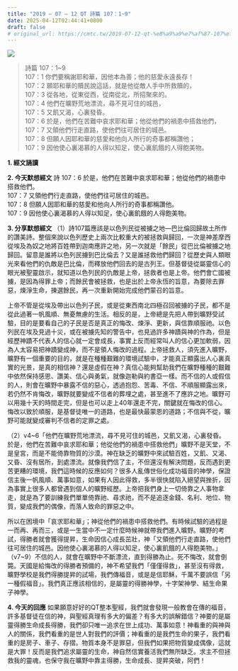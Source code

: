 ```yaml
---
title: "2019 – 07 – 12 QT 詩篇 107：1~9"
date: 2025-04-12T02:44:41+0800
draft: false
# original_url: https://cmtc.tw/2019-07-12-qt-%e8%a9%a9%e7%af%87-107%ef%bc%9a19
---
```


![](/images/qt.jpg)
> 詩篇 107：1\~9  
> 107：1 你們要稱謝耶和華，因他本為善；他的慈愛永遠長存！  
> 107：2 願耶和華的贖民說這話，就是他從敵人手中所救贖的，  
> 107：3 從各地，從東從西，從南從北，所招聚來的。  
> 107：4 他們在曠野荒地漂流，尋不見可住的城邑，  
> 107：5 又飢又渴，心裏發昏。  
> 107：6 於是，他們在苦難中哀求耶和華；他從他們的禍患中搭救他們，  
> 107：7 又領他們行走直路，使他們往可居住的城邑。  
> 107：8 但願人因耶和華的慈愛和他向人所行的奇事都稱讚他；  
> 107：9 因他使心裏渴慕的人得以知足，使心裏飢餓的人得飽美物。

**1. 經文誦讀**

**2.  今天默想經文**
詩 107：6 於是，他們在苦難中哀求耶和華；他從他們的禍患中搭救他們。  
107：7 又領他們行走直路，使他們往可居住的城邑。  
107：8 但願人因耶和華的慈愛和他向人所行的奇事都稱讚他。  
107：9 因他使心裏渴慕的人得以知足，使心裏飢餓的人得飽美物。

**3. 分享默想經文**
（1）詩107篇應該是以色列民從被擄之地—巴比倫回歸故土所作的讚美詩。整個來說以色列歷史上兩次比較重大的被拯救與歸回，一次是神差摩西從埃及為奴之地將百姓帶到迦南應許之地，另一次就是「餘民」從巴比倫被擄之地歸回。留意是誰將以色列民擄到巴比倫去？又是誰拯救他們歸回？從歷史與人類眼光來看他們的仇敵是巴比倫，而釋放他們回去的是古列王。但基督徒從屬靈信心的眼光被聖靈啟示，就知道以色列民的仇敵是上帝，拯救者也是上帝。他們會亡國被擄，是因為得罪上帝；而餘民會被拯救，也是出於上帝永恆的旨意，為要除去罪惡，煉淨生命，揀選餘民，再一次重新開始完成他們蒙召的旨意。

上帝不管是從埃及帶出以色列子民，或是從東西南北四極召回被擄的子民，都不是從此過著一帆風順、無憂無慮的生活。相反的是，上帝總是先把人帶到曠野受試驗，目的是要看自己的子民是否是真正的悔改、煉淨、更新，與信靠順服祂。以色列民在埃及見過十災，或在被擄先知的警告中，也見過許多神蹟與神的作為，但是經歷神蹟不代表人的信心就一定會成長，事實上反而經常叫人的信心更加軟弱，因為人太容易把神蹟變成神，而不是領人悔改的過程。上帝拯救人，須先進入曠野，曠野有一個重要的目的，就是在種種艱難的環境試驗中，才能真正顯露出人心裏真實的光景，是真的相信神？還是虛假在神？真信心能夠幫助我們在曠野種種的艱難中依然保持感恩、讚美、信心與勇氣，就像迦勒與約書亞一樣。而不信的人或假信的人，則會在曠野中暴露不信的惡心，透過抱怨、苦毒、不信、不順服顯露出來，若仍然不肯悔改，曠野就要變成不信者的葬埋之處，甚至進不了應許之地。曠野可以用幾十天的時間走完，但是也可以走上40年還走不完，關鍵就在悔改的信心。悔改以致於順服，是基督徒唯一的道路，也是最快最蒙恩的道路；不信與不從，曠野可能就變成審判不信者的定罪之處。

（2）v4\~6「他們在曠野荒地漂流，尋不見可住的城邑，又飢又渴，心裏發昏。於是，他們在苦難中哀求耶和華；他從他們的禍患中搭救他們」曠野不是天堂，不是皇宮，而是不能倚靠物質的沙漠。神在缺乏的曠野中來試驗百姓，又飢、又渴、又昏、沒有居所，到處漂流。就像我們信了主，不但還沒有解決問題，反而遇到更苦更糟的環境，我們這時候的反應如何？很多人亂傳世俗化成功福音的神學，保證信主後一帆風順、萬事如意，如果有人因此得救，多半很快就陷入絕望與挫折，因為事實上很多人都曾遇到個人的曠野經歷。上帝把我們身上一切倚靠之人事物拿走，就是為了要訓練我們單單倚靠祂、尋求祂，而不是追逐金錢、名利、地位、物質，變成我們的偶像，而落人致命的罪惡之中。

所以在困境中「哀求耶和華」；神從他們的禍患中搭救他們。有時候試驗的過程是一而再、再而三，或是一生當中不一定什麼時候神就帶我們進入曠野。曠野的考試，得勝者就會獲得提昇，生命因信心成長茁壯，神「又領他們行走直路，使他們往可居住的城邑。因他使心裏渴慕的人得以知足，使心裏飢餓的人得飽美物。」（v7\~9）不信的人，就會在曠野中不斷漂流，直到得勝為止。死不悔改，就會倒斃。天國是給悔改的得勝者預備的，神不希望我們「僅僅得救」，甚至沒有得救，曠野學校是我們得勝提昇的試場，我們傳福音，或是是信耶穌，千萬不要誤信「另一種假福音」。我們真正應該相信的，是屬靈的得勝神學，十字架神學、結生命果子神學。

**4. 今天的回應**
如果願意好好的QT整本聖經，我們就會發現一般教會在傳的福音，許多基督徒在信的神，與聖經真理有多大的偏差？有多大的誤解錯信？神要的是屬靈得勝生命成長得勝，我們卻只唯一追求在世上成功、萬事如意！神看重的與神與人的關係，我們看重的是世人對我們的評價；神看重的是我們生命的果子，我們看重的是房子、車子、存摺。物質本身不是罪惡，但我們如果把物質變成偶像，這就是大罪！反而是我們追求屬靈的生命，神自然信實養活我們無所缺乏。求主不但拯救我的靈魂，也保守我在曠野中靠主得勝，生命成長、提昇突破，阿們！
